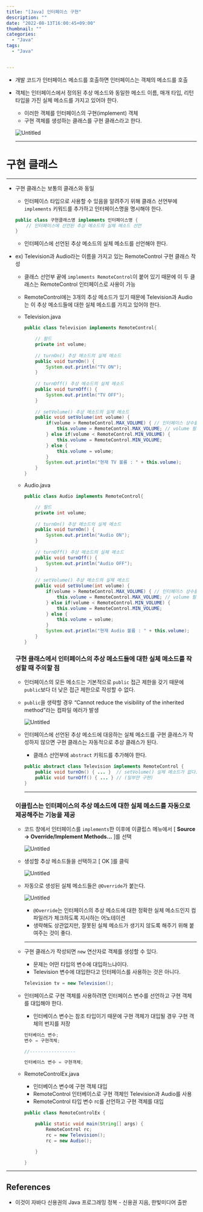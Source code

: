 ```yaml
---
title: "[Java] 인터페이스 구현"
description: ""
date: "2022-08-13T16:00:45+09:00"
thumbnail: ""
categories:
  - "Java"
tags:
  - "Java"


---
```

<!--more-->

- 개발 코드가 인터페이스 메소드를 호출하면 인터페이스는 객체의 메소드를 호출
- 객체는 인터페이스에서 정의된 추상 메소드와 동일한 메소드 이름, 매개 타입, 리턴 타입을 가진 실체 메소드를 가지고 있어야 한다.
    - 이러한 객체를 인터페이스의 구현(implement) 객체
    - 구현 객체를 생성하는 클래스를 구현 클래스라고 한다.
    
    ![Untitled](/images/lang_java/interface/인터페이스_구현/Untitled.png)
    
    ---
    

# 구현 클래스

---

- 구현 클래스는 보통의 클래스와 동일
    - 인터페이스 타입으로 사용할 수 있음을 알려주기 위해 클래스 선언부에 `implements` 키워드를 추가하고 인터페이스명을 명시해야 한다.
    
    ```java
    public class 구현클래스명 implements 인터페이스명 {
    	// 인터페이스에 선언된 추상 메소드의 실체 메소드 선언
    }
    ```
    
    - 인터페이스에 선언된 추상 메소드의 실체 메소드를 선언해야 한다.
- ex) Television과 Audio라는 이름을 가지고 있는 RemoteControl 구현 클래스 작성
    - 클래스 선언부 끝에 `implements RemoteControl`이 붙어 있기 때문에 이 두 클래스는 RemoteControl 인터페이스로 사용이 가능
    - RemoteControl에는 3개의 추상 메소드가 있기 때문에 Television과 Audio는 이 추상 메소드들에 대한 실체 메소드를 가지고 있어야 한다.
    - Television.java
        
        ```java
        public class Television implements RemoteControl{
        
        	// 필드
        	private int volume;
        	
        	// turnOn() 추상 메소드의 실체 메소드
        	public void turnOn() {
        		System.out.println("TV ON");
        	}
        	
        	// turnOff() 추상 메소드의 실체 메소드
        	public void turnOff() {
        		System.out.println("TV OFF");
        	}
        	
        	// setVolume() 추상 메소드의 실체 메소드
        	public void setVolume(int volume) {
        		if(volume > RemoteControl.MAX_VOLUME) { // 인터페이스 상수를 이용해서
        			this.volume = RemoteControl.MAX_VOLUME; // volume 필드의 값을 제한
        		} else if(volume < RemoteControl.MIN_VOLUME) {
        			this.volume = RemoteControl.MIN_VOLUME;
        		} else {
        			this.volume = volume;
        		}
        		System.out.println("현재 TV 볼륨 : " + this.volume);
        	}
        }
        ```
        
    - Audio.java
        
        ```java
        public class Audio implements RemoteControl{
        
        	// 필드
        	private int volume;
        	
        	// turnOn() 추상 메소드의 실체 메소드
        	public void turnOn() {
        		System.out.println("Audio ON");
        	}
        		
        	// turnOff() 추상 메소드의 실체 메소드
        	public void turnOff() {
        		System.out.println("Audio OFF");
        	}
        		
        	// setVolume() 추상 메소드의 실체 메소드
        	public void setVolume(int volume) {
        		if(volume > RemoteControl.MAX_VOLUME) { // 인터페이스 상수를 이용해서
        			this.volume = RemoteControl.MAX_VOLUME; // volume 필드의 값을 제한
        		} else if(volume < RemoteControl.MIN_VOLUME) {
        			this.volume = RemoteControl.MIN_VOLUME;
        		} else {
        			this.volume = volume;
        		}
        		System.out.println("현재 Audio 볼륨 : " + this.volume);
        	}
        }
        ```
        
    
    ### 구현 클래스에서 인터페이스의 추상 메소드들에 대한 실체 메소드를 작성할 때 주의할 점
    
    - 인터페이스의 모든 메소드는 기본적으로 `public` 접근 제한을 갖기 때문에 `public`보다 더 낮은 접근 제한으로 작성할 수 없다.
    - `public`을 생략할 경우 “Cannot reduce the visibility of the inherited method”라는 컴파일 에러가 발생
        
        ![Untitled](/images/lang_java/interface/인터페이스_구현/Untitled%201.png)
        
    - 인터페이스에 선언된 추상 메소드에 대응하는 실체 메소드를 구현 클래스가 작성하지 않으면 구현 클래스는 자동적으로 추상 클래스가 된다.
        - 클래스 선언부에 `abstract` 키워드를 추가해야 한다.
        
        ```java
        public abstract class Television implements RemoteControl {
        	public void turnOn() { ... }  // setVolume() 실체 메소드가 없다.
        	public void turnOff() { ... } // (일부만 구현)
        }
        ```
        
        ---
        
    
    ### 이클립스는 인터페이스의 추상 메소드에 대한 실체 메소드를 자동으로 제공해주는 기능을 제공
    
    - 코드 창에서 인터페이스를 `implements`한 이후에 이클립스 메뉴에서 [ **Source → Override/Implement Methods…** ]를 선택
        
        ![Untitled](/images/lang_java/interface/인터페이스_구현/Untitled%202.png)
        
    - 생성할 추상 메소드들을 선택하고 [ OK ]를 클릭
        
        ![Untitled](/images/lang_java/interface/인터페이스_구현/Untitled%203.png)
        
    - 자동으로 생성된 실체 메소드들은 `@Override`가 붙는다.
        
        ![Untitled](/images/lang_java/interface/인터페이스_구현/Untitled%204.png)
        
        - `@Override`는 인터페이스의 추상 메소드에 대한 정확한 실체 메소드인지 컴파일러가 체크하도록 지시하는 어노테이션
        - 생략해도 상관없지만, 잘못된 실체 메소드가 생기지 않도록 해주기 위해 붙여주는 것이 좋다.
        
        ---
        
    - 구현 클래스가 작성되면 `new` 연산자로 객체를 생성할 수 있다.
        - 문제는 어떤 타입의 변수에 대입하느냐이다.
        - Television 변수에 대입한다고 인터페이스를 사용하는 것은 아니다.
        
        ```java
        Television tv = new Television();
        ```
        
    - 인터페이스로 구현 객체를 사용하려면 인터페이스 변수를 선언하고 구현 객체를 대입해야 한다.
        - 인터베이스 변수는 참조 타입이기 때문에 구현 객체가 대입될 경우 구현 객체의 번지를 저장
        
        ```java
        인터베이스 변수;
        변수 = 구현객체;
        
        //-----------------
        
        인터베이스 변수 = 구현객체;
        ```
        
    - RemoteControlEx.java
        - 인터베이스 변수에 구현 객체 대입
        - RemoteControl 인터베이스로 구현 객체인 Television과 Audio를 사용
        - RemoteControl 타입 변수 rc를 선언하고 구현 객체를 대입
        
        ```java
        public class RemoteControlEx {
        
        	public static void main(String[] args) {
        		RemoteControl rc;
        		rc = new Television();
        		rc = new Audio();
        
        	}
        
        }
        ```
        

---

## References

- 이것이 자바다 신용권의 Java 프로그래밍 정복 - 신용권 지음, 한빛미디어 출판
